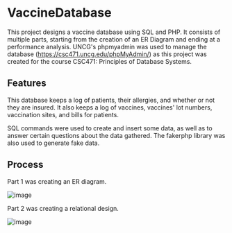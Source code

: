 # VaccineDatabase

This project designs a vaccine database using SQL and PHP. It consists of multiple parts, starting from the creation of an ER Diagram and ending at a performance analysis. UNCG's phpmyadmin was used to manage the database (https://csc471.uncg.edu/phpMyAdmin/) as this project was created for the course CSC471: Principles of Database Systems.

## Features
This database keeps a log of patients, their allergies, and whether or not they are insured. It also keeps a log of vaccines, vaccines' lot numbers, vaccination sites, and bills for patients. 

SQL commands were used to create and insert some data, as well as to answer certain questions about the data gathered. The fakerphp library was also used to generate fake data.

## Process
Part 1 was creating an ER diagram.

![image](https://github.com/user-attachments/assets/a01d9410-a3f0-4b85-addb-1494ad064b49)


Part 2 was creating a relational design.

![image](https://github.com/user-attachments/assets/c5adb608-5deb-4f20-a5d4-f99bbfb85114)
